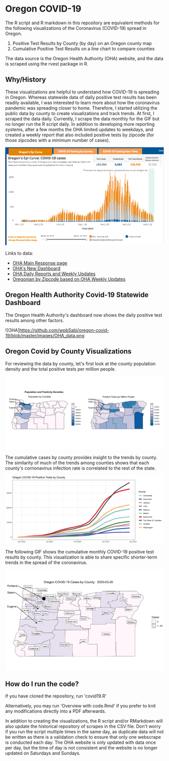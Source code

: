 
# Oregon COVID-19 

The R script and R markdown in this repository are equivalent methods for the following visualizations of the Coronavirus (COVID-19) spread in Oregon.
1. Positive Test Results by County (by day) on an Oregon county map
2. Cumulative Positive Test Results on a line chart to compare counties

The data source is the Oregon Health Authority (OHA) website, and the data is scraped using the rvest package in R. 


## Why/History

These visualizations are helpful to understand how COVID-19 is spreading in Oregon. Whereas statewide data of daily positive test results has been readily available, I was interested to learn more about how the coronavirus pandemic was spreading closer to home.  Therefore, I started utilizing the public data by county to create visualizations and track trends.  At first, I scraped the data daily.  Currently, I scrape the data monthly for the GIF but no longer run the R script daily.  In addition to developing more reporting systems, after a few months the OHA limited updates to weekdays, and created a weekly report that also included positive tests by zipcode (for those zipcodes with a minimum number of cases).

![OHA Data](https://github.com/wpbSabi/oregon-covid-19/blob/master/scripts_and_data/OHA_data.png)

Links to data:
* [OHA Main Response page](https://govstatus.egov.com/OR-OHA-COVID-19)
* [OHA's New Dashboard](https://public.tableau.com/profile/oregon.health.authority.covid.19#!/vizhome/OregonHealthAuthorityCOVID-19DataDashboard/COVID-19EPICases)
* [OHA Daily Reports and Weekly Updates](https://www.oregon.gov/oha/erd/pages/covid-19-news.aspx)
* [Oregonian by Zipcode based on OHA Weekly Updates](https://projects.oregonlive.com/coronavirus/cases-by-zip)


## Oregon Health Authority Covid-19 Statewide Dashboard 

The Oregon Health Authority's dashboard now shows the daily positive test results among other factors.

![OHA]https://github.com/wpbSabi/oregon-covid-19/blob/master/images/OHA_data.png


## Oregon Covid by County Visualizations

For reviewing the data by county, let's first look at the county population density and the total positive tests per million people.  

![OHA](https://github.com/wpbSabi/oregon-covid-19/blob/master/images/Populalation%20and%20Positivity%20Densities.png)

The cumulative cases by county provides insight to the trends by county.  The similarity of much of the trends among counties shows that each county's cornonavirus infection rate is correlated to the rest of the state. 

![Line](https://github.com/wpbSabi/oregon-covid-19/blob/master/images/Cases%20by%20County%20Line%20Chart.png)

The following GIF shows the cumulative monthly COVID-19 positive test results by county.  This visualization is able to share specific shorter-term trends in the spread of the coronavirus.

![GIF](https://github.com/wpbSabi/oregon-covid-19/blob/master/images/Oregon%20Covid%20GIF.gif)


## How do I run the code?

If you have cloned the repository, run 'covid19.R'

Alternatively, you may run 'Overview with code.Rmd' if you prefer to knit any modifications directly into a PDF afterwards.

In addition to creating the visualizations, the R script and/or RMarkdown will also update the historical repository of scrapes in the CSV file.  Don't worry if you run the script multiple times in the same day, as duplicate data will not be written as there is a validation check to ensure that only one webscrape is conducted each day.  The OHA website is only updated with data once per day, but the time of day is not consistent and the website is no longer updated on Saturdays and Sundays.
